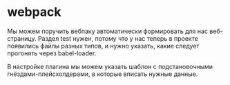 # webpack
<script src="bundle.js"></script>
 

Мы можем поручить вебпаку автоматически формировать для нас веб-страницу.
Раздел test нужен, потому что у нас теперь в проекте появились файлы разных типов, и нужно указать, какие следует прогонять через babel-loader.

В настройке плагина мы можем указать шаблон с подстановочными гнёздами-плейсхолдерами, в которые вписать нужные данные. 



